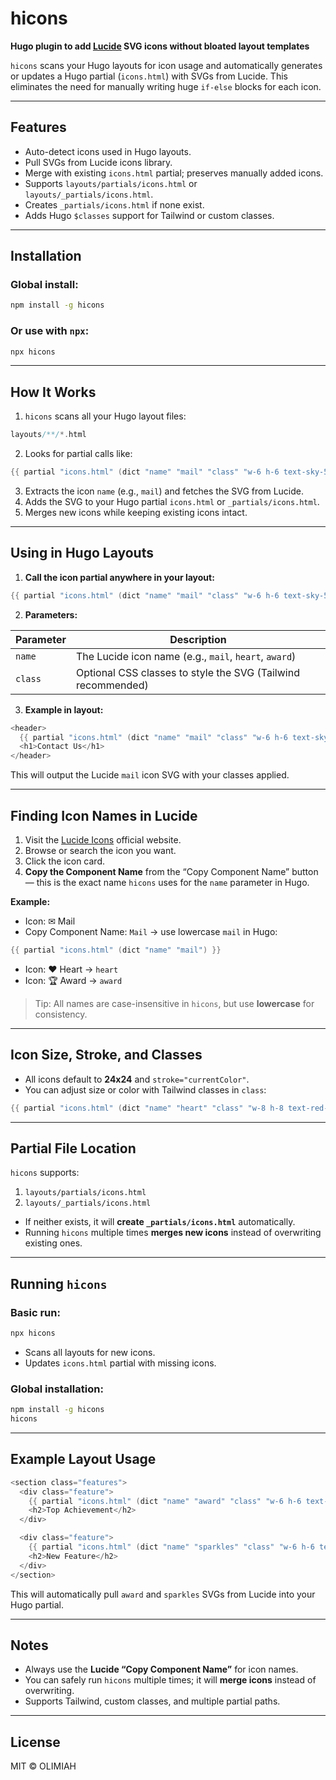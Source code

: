 # hicons

**Hugo plugin to add [Lucide](https://lucide.dev/icons/) SVG icons without bloated layout templates**  

`hicons` scans your Hugo layouts for icon usage and automatically generates or updates a Hugo partial (`icons.html`) with SVGs from Lucide. This eliminates the need for manually writing huge `if-else` blocks for each icon.

---

## Features

- Auto-detect icons used in Hugo layouts.
- Pull SVGs from Lucide icons library.
- Merge with existing `icons.html` partial; preserves manually added icons.
- Supports `layouts/partials/icons.html` or `layouts/_partials/icons.html`.
- Creates `_partials/icons.html` if none exist.
- Adds Hugo `$classes` support for Tailwind or custom classes.

---

## Installation

### Global install:

```bash
npm install -g hicons
````

### Or use with `npx`:

```bash
npx hicons
```

---

## How It Works

1. `hicons` scans all your Hugo layout files:

```go
layouts/**/*.html
```

2. Looks for partial calls like:

```go
{{ partial "icons.html" (dict "name" "mail" "class" "w-6 h-6 text-sky-500") }}
```

3. Extracts the icon `name` (e.g., `mail`) and fetches the SVG from Lucide.
4. Adds the SVG to your Hugo partial `icons.html` or `_partials/icons.html`.
5. Merges new icons while keeping existing icons intact.

---

## Using in Hugo Layouts

1. **Call the icon partial anywhere in your layout:**

```go
{{ partial "icons.html" (dict "name" "mail" "class" "w-6 h-6 text-sky-500") }}
```

2. **Parameters:**

| Parameter | Description                                                  |
| --------- | ------------------------------------------------------------ |
| `name`    | The Lucide icon name (e.g., `mail`, `heart`, `award`)        |
| `class`   | Optional CSS classes to style the SVG (Tailwind recommended) |

3. **Example in layout:**

```go
<header>
  {{ partial "icons.html" (dict "name" "mail" "class" "w-6 h-6 text-sky-500") }}
  <h1>Contact Us</h1>
</header>
```

This will output the Lucide `mail` icon SVG with your classes applied.

---

## Finding Icon Names in Lucide

1. Visit the [Lucide Icons](https://lucide.dev/icons/) official website.
2. Browse or search the icon you want.
3. Click the icon card.
4. **Copy the Component Name** from the “Copy Component Name” button — this is the exact name `hicons` uses for the `name` parameter in Hugo.

**Example:**

* Icon: ✉ Mail
* Copy Component Name: `Mail` → use lowercase `mail` in Hugo:

```go
{{ partial "icons.html" (dict "name" "mail") }}
```

* Icon: ❤️ Heart → `heart`
* Icon: 🏆 Award → `award`

> Tip: All names are case-insensitive in `hicons`, but use **lowercase** for consistency.

---

## Icon Size, Stroke, and Classes

* All icons default to **24x24** and `stroke="currentColor"`.
* You can adjust size or color with Tailwind classes in `class`:

```go
{{ partial "icons.html" (dict "name" "heart" "class" "w-8 h-8 text-red-500") }}
```

---

## Partial File Location

`hicons` supports:

1. `layouts/partials/icons.html`
2. `layouts/_partials/icons.html`

* If neither exists, it will **create `_partials/icons.html`** automatically.
* Running `hicons` multiple times **merges new icons** instead of overwriting existing ones.

---

## Running `hicons`

### Basic run:

```bash
npx hicons
```

* Scans all layouts for new icons.
* Updates `icons.html` partial with missing icons.

### Global installation:

```bash
npm install -g hicons
hicons
```

---

## Example Layout Usage

```go
<section class="features">
  <div class="feature">
    {{ partial "icons.html" (dict "name" "award" "class" "w-6 h-6 text-yellow-400") }}
    <h2>Top Achievement</h2>
  </div>

  <div class="feature">
    {{ partial "icons.html" (dict "name" "sparkles" "class" "w-6 h-6 text-pink-500") }}
    <h2>New Feature</h2>
  </div>
</section>
```

This will automatically pull `award` and `sparkles` SVGs from Lucide into your Hugo partial.

---

## Notes

* Always use the **Lucide “Copy Component Name”** for icon names.
* You can safely run `hicons` multiple times; it will **merge icons** instead of overwriting.
* Supports Tailwind, custom classes, and multiple partial paths.

---

## License

MIT © OLIMIAH
